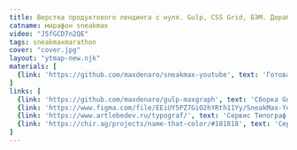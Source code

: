 ```yaml
---
title: Верстка продуктового лендинга с нуля. Gulp, CSS Grid, БЭМ. Доработки сайта
catname: марафон sneakmax
video: "J5fGCD7n2QE"
tags: sneakmaxmarathon
cover: "cover.jpg"
layout: "ytmap-new.njk"
materials: [
  {link: 'https://github.com/maxdenaro/sneakmax-youtube', text: 'Готовая верстка в GitHub'}
]
links: [
  {link: 'https://github.com/maxdenaro/gulp-maxgraph', text: 'Сборка Gulp'},
  {link: 'https://www.figma.com/file/EEiUY5PZ7GiO2hYRth11Yy/SneakMax-YouTube?node-id=43%3A389', text: 'Макет в Figma'},
  {link: 'https://www.artlebedev.ru/typograf/', text: 'Сервис Типограф'},
  {link: 'https://chir.ag/projects/name-that-color/#181818', text: 'Сервис для названий цветов'},
]
---
```


